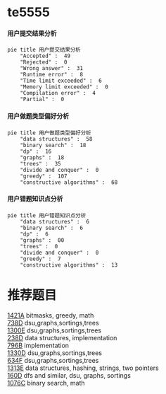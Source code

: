 # te5555

<!-- tabs:start -->



#### **用户提交结果分析**

```mermaid
pie title 用户提交结果分析
    "Accepted" :  49
    "Rejected" :  0
    "Wrong answer" :  31
    "Runtime error" :  8
    "Time limit exceeded" :  6
    "Memory limit exceeded" :  0
    "Compilation error" :  4
    "Partial" :  0
```

#### **用户做题类型偏好分析**

```mermaid
pie title 用户做题类型偏好分析
    "data structures" :  58
    "binary search" :  18
    "dp" :  16
    "graphs" :  18
    "trees" :  35
    "divide and conquer" :  0
    "greedy" :  107
    "constructive algorithms" :  68
```
#### **用户错题知识点分析**

```mermaid
pie title 用户错题知识点分析
    "data structures" :  6
    "binary search" :  6
    "dp" :  6
    "graphs" :  00
    "trees" :  0
    "divide and conquer" :  0
    "greedy" :  7
    "constructive algorithms" :  13
```



<!-- tabs:end -->
# 推荐题目
[1421A](https://codeforces.com/contest/1421/problem/A)		bitmasks,
                        greedy,
                        math		  
[738D](https://codeforces.com/contest/738/problem/D)		dsu,graphs,sortings,trees		  
[1300E](https://codeforces.com/contest/1300/problem/E)		dsu,graphs,sortings,trees		  
[238D](https://codeforces.com/contest/238/problem/D)		data structures,
                        implementation		  
[796B](https://codeforces.com/contest/796/problem/B)		implementation		  
[1330D](https://codeforces.com/contest/1330/problem/D)		dsu,graphs,sortings,trees		  
[634F](https://codeforces.com/contest/634/problem/F)		dsu,graphs,sortings,trees		  
[1313E](https://codeforces.com/contest/1313/problem/E)		data structures,
                        hashing,
                        strings,
                        two pointers		  
[160D](https://codeforces.com/contest/160/problem/D)		dfs and similar,
                        dsu,
                        graphs,
                        sortings		  
[1076C](https://codeforces.com/contest/1076/problem/C)		binary search,
                        math		  
